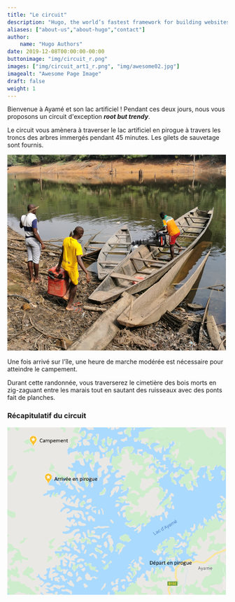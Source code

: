 ```yaml
---
title: "Le circuit"
description: "Hugo, the world’s fastest framework for building websites"
aliases: ["about-us","about-hugo","contact"]
author:
    name: "Hugo Authors"
date: 2019-12-08T00:00:00-00:00
buttonimage: "img/circuit_r.png"
images: ["img/circuit_art1_r.png", "img/awesome02.jpg"]
imagealt: "Awesome Page Image"
draft: false
weight: 1
---
```

Bienvenue à Ayamé et son lac artificiel !
Pendant ces deux jours, nous vous proposons un circuit d'exception _**root but trendy**_.

Le circuit vous amènera à traverser le lac artificiel en pirogue à travers les troncs des arbres immergés pendant 45 minutes. Les gilets de sauvetage sont fournis.

![Départ en pirogue](/img/pirogue_r.png)

Une fois arrivé sur l'île, une heure de marche modérée est nécessaire pour atteindre le campement.

Durant cette randonnée, vous traverserez le cimetière des bois morts en zig-zaguant entre les marais tout en sautant des ruisseaux avec des ponts fait de planches.

### Récapitulatif du circuit
![Itinéraire du circuit](/img/circuit_map_r.png)